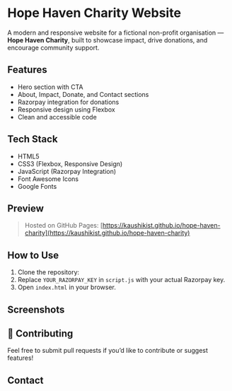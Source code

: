 #  Hope Haven Charity Website

A modern and responsive website for a fictional non-profit organisation — **Hope Haven Charity**, built to showcase impact, drive donations, and encourage community support.


##  Features

- Hero section with CTA
- About, Impact, Donate, and Contact sections
- Razorpay integration for donations
- Responsive design using Flexbox
- Clean and accessible code

## Tech Stack

- HTML5
- CSS3 (Flexbox, Responsive Design)
- JavaScript (Razorpay Integration)
- Font Awesome Icons
- Google Fonts

## Preview

> Hosted on GitHub Pages: [https://kaushikist.github.io/hope-haven-charity](https://kaushikist.github.io/hope-haven-charity)

##  How to Use

1. Clone the repository:
2. Replace `YOUR_RAZORPAY_KEY` in `script.js` with your actual Razorpay key.
3. Open `index.html` in your browser.

## Screenshots



## 🤝 Contributing

Feel free to submit pull requests if you’d like to contribute or suggest features!

## Contact






